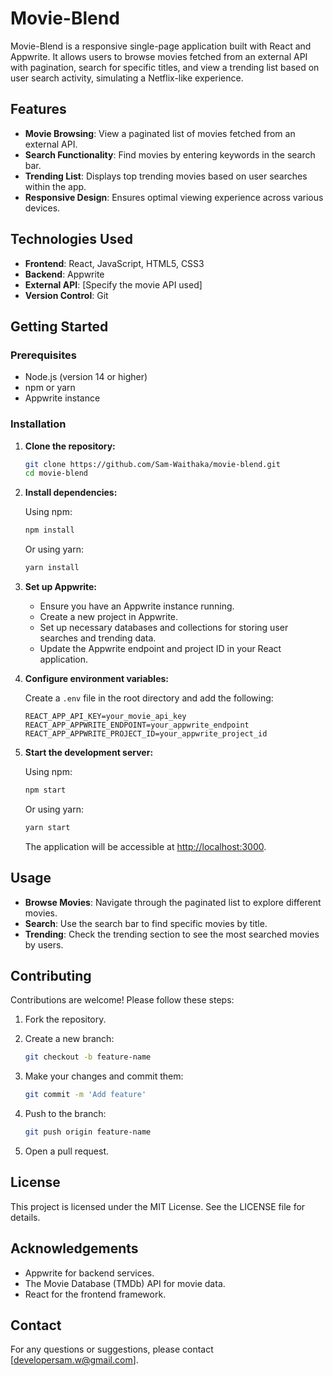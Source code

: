# Movie-Blend

Movie-Blend is a responsive single-page application built with React and Appwrite. It allows users to browse movies fetched from an external API with pagination, search for specific titles, and view a trending list based on user search activity, simulating a Netflix-like experience.

## Features

- **Movie Browsing**: View a paginated list of movies fetched from an external API.
- **Search Functionality**: Find movies by entering keywords in the search bar.
- **Trending List**: Displays top trending movies based on user searches within the app.
- **Responsive Design**: Ensures optimal viewing experience across various devices.

## Technologies Used

- **Frontend**: React, JavaScript, HTML5, CSS3
- **Backend**: Appwrite
- **External API**: [Specify the movie API used]
- **Version Control**: Git

## Getting Started

### Prerequisites

- Node.js (version 14 or higher)
- npm or yarn
- Appwrite instance

### Installation

1. **Clone the repository:**

   ```bash
   git clone https://github.com/Sam-Waithaka/movie-blend.git
   cd movie-blend
   ```

2. **Install dependencies:**

   Using npm:

   ```bash
   npm install
   ```

   Or using yarn:

   ```bash
   yarn install
   ```

3. **Set up Appwrite:**

   - Ensure you have an Appwrite instance running.
   - Create a new project in Appwrite.
   - Set up necessary databases and collections for storing user searches and trending data.
   - Update the Appwrite endpoint and project ID in your React application.

4. **Configure environment variables:**

   Create a `.env` file in the root directory and add the following:

   ```env
   REACT_APP_API_KEY=your_movie_api_key
   REACT_APP_APPWRITE_ENDPOINT=your_appwrite_endpoint
   REACT_APP_APPWRITE_PROJECT_ID=your_appwrite_project_id
   ```

5. **Start the development server:**

   Using npm:

   ```bash
   npm start
   ```

   Or using yarn:

   ```bash
   yarn start
   ```

   The application will be accessible at [http://localhost:3000](http://localhost:3000).

## Usage

- **Browse Movies**: Navigate through the paginated list to explore different movies.
- **Search**: Use the search bar to find specific movies by title.
- **Trending**: Check the trending section to see the most searched movies by users.

## Contributing

Contributions are welcome! Please follow these steps:

1. Fork the repository.
2. Create a new branch:

   ```bash
   git checkout -b feature-name
   ```

3. Make your changes and commit them:

   ```bash
   git commit -m 'Add feature'
   ```

4. Push to the branch:

   ```bash
   git push origin feature-name
   ```

5. Open a pull request.

## License

This project is licensed under the MIT License. See the LICENSE file for details.

## Acknowledgements

- Appwrite for backend services.
- The Movie Database (TMDb) API for movie data.
- React for the frontend framework.

## Contact

For any questions or suggestions, please contact [developersam.w@gmail.com].
